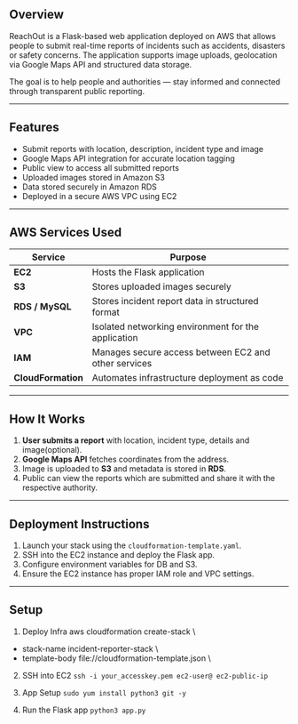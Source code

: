 ## Overview

ReachOut is a Flask-based web application deployed on AWS that allows people to submit real-time reports of incidents such as accidents, disasters or safety concerns. The application supports image uploads, geolocation via Google Maps API and structured data storage.

The goal is to help people and authorities — stay informed and connected through transparent public reporting.

---

## Features

- Submit reports with location, description, incident type and image
- Google Maps API integration for accurate location tagging
- Public view to access all submitted reports
- Uploaded images stored in Amazon S3
- Data stored securely in Amazon RDS
- Deployed in a secure AWS VPC using EC2

---

## AWS Services Used

| Service        | Purpose                                                 |
|----------------|---------------------------------------------------------|
| **EC2**         | Hosts the Flask application                             |
| **S3**          | Stores uploaded images securely                         |
| **RDS / MySQL** | Stores incident report data in structured format        |
| **VPC**         | Isolated networking environment for the application     |
| **IAM**         | Manages secure access between EC2 and other services    |
| **CloudFormation** | Automates infrastructure deployment as code          |

---

## How It Works

1. **User submits a report** with location, incident type, details and image(optional).
2. **Google Maps API** fetches coordinates from the address.
3. Image is uploaded to **S3** and metadata is stored in **RDS**.
4. Public can view the reports which are submitted and share it with the respective authority.

---

## Deployment Instructions

1. Launch your stack using the `cloudformation-template.yaml`.
2. SSH into the EC2 instance and deploy the Flask app.
3. Configure environment variables for DB and S3.
4. Ensure the EC2 instance has proper IAM role and VPC settings.

---
## Setup

1. Deploy Infra
aws cloudformation create-stack \
  - stack-name incident-reporter-stack \
  - template-body file://cloudformation-template.json \

2. SSH into EC2
`ssh -i your_accesskey.pem ec2-user@ ec2-public-ip`

3. App Setup
`sudo yum install python3 git -y`

4. Run the Flask app
`python3 app.py`





